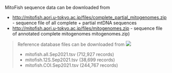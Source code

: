 MitoFish sequence data can be downloaded from

- http://mitofish.aori.u-tokyo.ac.jp/files/complete_partial_mitogenomes.zip - sequence file of all complete + partial mtDNA sequences
- http://mitofish.aori.u-tokyo.ac.jp/files/mitogenomes.zip - sequence file of annotated complete mitogenomes mitogenomes.zip)

> Reference database files can be downloaded from [<img src=https://zenodo.org/badge/DOI/10.5281/zenodo.5403427.svg>](https://doi.org/10.5281/zenodo.5403427)
> - mitofish.all.Sep2021.tsv (712,927 records)
> - mitofish.12S.Sep2021.tsv (38,699 records)
> - mitofish.COI.Sep2021.tsv (244,767 records)
